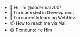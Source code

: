 - 👋 Hi, I’m @codermarv007
- 👀 I’m interested in Development
- 🌱 I’m currently learning WebDev
- 📫 How to reach me via Mail 
- 😄 Pronouns: He Him


<!---
codermarv007/codermarv007 is a ✨ special ✨ repository because its `README.md` (this file) appears on your GitHub profile.
You can click the Preview link to take a look at your changes.
--->
